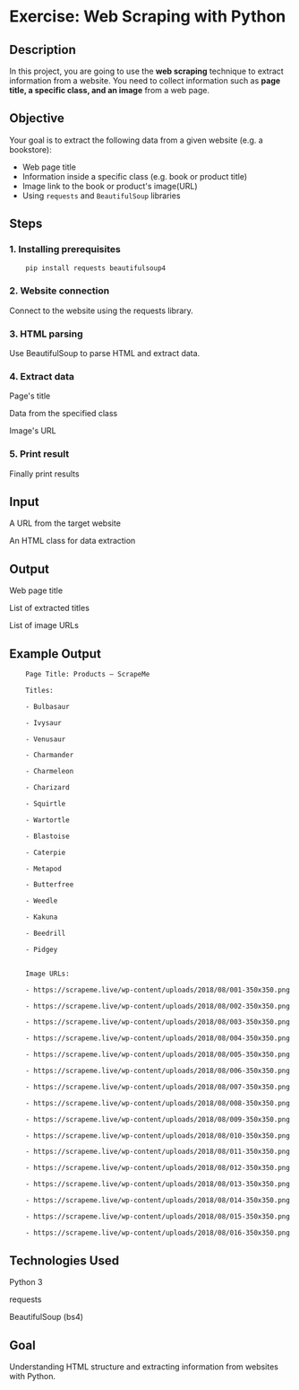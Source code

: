 # Exercise: Web Scraping with Python

## Description

In this project, you are going to use the **web scraping** technique to extract information from a website. 
You need to collect information such as **page title, a specific class, and an image** from a web page.

## Objective
Your goal is to extract the following data from a given website (e.g. a bookstore):

- Web page title 
- Information inside a specific class (e.g. book or product title) 
- Image link to the book or product's image(URL)
- Using `requests` and `BeautifulSoup` libraries

## Steps

### 1. Installing prerequisites
```bash
    pip install requests beautifulsoup4
```

### 2. Website connection

Connect to the website using the requests library.

### 3. HTML parsing

Use BeautifulSoup to parse HTML and extract data.

### 4. Extract data

Page's title

Data from the specified class

Image's URL

### 5. Print result

Finally print results

## Input

A URL from the target website

An HTML class for data extraction

## Output

Web page title

List of extracted titles

List of image URLs

## Example Output

```txt
    Page Title: Products – ScrapeMe

    Titles:

    - Bulbasaur 

    - Ivysaur 

    - Venusaur 

    - Charmander 

    - Charmeleon 

    - Charizard 

    - Squirtle 

    - Wartortle 

    - Blastoise 

    - Caterpie 

    - Metapod 

    - Butterfree 

    - Weedle 

    - Kakuna 

    - Beedrill 

    - Pidgey 


    Image URLs:

    - https://scrapeme.live/wp-content/uploads/2018/08/001-350x350.png 

    - https://scrapeme.live/wp-content/uploads/2018/08/002-350x350.png 

    - https://scrapeme.live/wp-content/uploads/2018/08/003-350x350.png 

    - https://scrapeme.live/wp-content/uploads/2018/08/004-350x350.png 

    - https://scrapeme.live/wp-content/uploads/2018/08/005-350x350.png 

    - https://scrapeme.live/wp-content/uploads/2018/08/006-350x350.png 

    - https://scrapeme.live/wp-content/uploads/2018/08/007-350x350.png 

    - https://scrapeme.live/wp-content/uploads/2018/08/008-350x350.png 

    - https://scrapeme.live/wp-content/uploads/2018/08/009-350x350.png 

    - https://scrapeme.live/wp-content/uploads/2018/08/010-350x350.png 

    - https://scrapeme.live/wp-content/uploads/2018/08/011-350x350.png 

    - https://scrapeme.live/wp-content/uploads/2018/08/012-350x350.png 

    - https://scrapeme.live/wp-content/uploads/2018/08/013-350x350.png 

    - https://scrapeme.live/wp-content/uploads/2018/08/014-350x350.png 

    - https://scrapeme.live/wp-content/uploads/2018/08/015-350x350.png 

    - https://scrapeme.live/wp-content/uploads/2018/08/016-350x350.png 

```

## Technologies Used

Python 3

requests

BeautifulSoup (bs4)

## Goal

Understanding HTML structure and extracting information from websites with Python.
